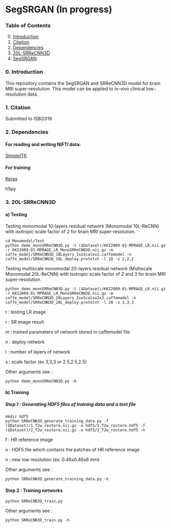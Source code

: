 # SegSRGAN (In progress)


### Table of Contents
0. [Introduction](#introduction)
1. [Citation](#citation)
1. [Dependencies](#dependencies)
1. [20L-SRReCNN3D](#20L-SRReCNN3D)
1. [SegSRGAN](#SegSRGAN)

### 0. Introduction
This repository contains the SegSRGAN and SRReCNN3D model for brain MRI super-resolution. This model can be applied to in-vivo clinical low-resolution data.

### 1. Citation

Submitted to ISBI2019

### 2. Dependencies

#### For reading and writing NIFTI data:
[SimpleITK](https://itk.org/Wiki/SimpleITK/GettingStarted)

#### For training
[Keras](https://keras.io/)

h5py

### 3. 20L-SRReCNN3D

#### a) Testing

Testing monomodal 10-layers residual network (Monomodal 10L-ReCNN) with isotropic scale factor of 2 for brain MRI super-resolution.

```
cd Monomodal/Test
python demo_monoSRReCNN3D.py -t ($Dataset)/KKI2009-01-MPRAGE_LR.nii.gz -r KKI2009-01-MPRAGE_LR_MonoSRReCNN3D.nii.gz -m caffe_model/SRReCNN3D_10Layers_IsoScalex2.caffemodel -n caffe_model/SRReCNN3D_10L_deploy.prototxt -l 10 -s 2,2,2
```
Testing multiscale monomodal 20-layers residual network (Multiscale Monomodal 20L-ReCNN) with isotropic scale factor of 2 and 3 for brain MRI super-resolution.

```
python demo_monoSRReCNN3D.py -t ($Dataset)/KKI2009-01-MPRAGE_LR.nii.gz -r KKI2009-01-MPRAGE_LR_MonoSRReCNN3D.nii.gz -m caffe_model/SRReCNN3D_20Layers_IsoScalex2x3.caffemodel -n caffe_model/SRReCNN3D_20L_deploy.prototxt -l 20 -s 3,3,3

```
t : testing LR image

r : SR image result

m : trained parameters of network stored in caffemodel file

n : deploy network

l : number of layers of network

s : scale factor (ex 3,3,3 or 2.5,2.5,2.5)

Other arguments see : 
```
python demo_monoSRReCNN3D.py -h
```

#### b) Training
##### Step 1 : Generating HDF5 files of training data and a text file
```
mkdir hdf5
python SRReCNN3D_generate_training_data.py -f ($Dataset)/1_T2w_restore.nii.gz -o hdf5/1_T2w_restore.hdf5 -f ($Dataset)/2_T2w_restore.nii.gz -o hdf5/2_T2w_restore.hdf5 -n 
```
f : HR reference image

o : HDF5 file which contains the patches of HR reference image

n : new low resolution (ex: 0.46x0.46x6 mm)

Other arguments see : 
```
python SRReCNN3D_generate_training_data.py -h
```
#### Step 2 : Training networks
```
python SRReCNN3D_train.py
```
Other arguments see : 
```
python SRReCNN3D_train.py -h


```
